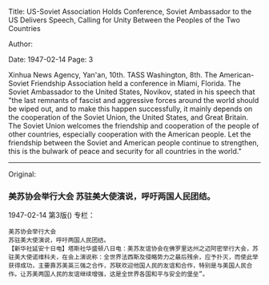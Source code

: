 Title: US-Soviet Association Holds Conference, Soviet Ambassador to the US Delivers Speech, Calling for Unity Between the Peoples of the Two Countries

Author:

Date: 1947-02-14
Page: 3

Xinhua News Agency, Yan'an, 10th. TASS Washington, 8th. The American-Soviet Friendship Association held a conference in Miami, Florida. The Soviet Ambassador to the United States, Novikov, stated in his speech that "the last remnants of fascist and aggressive forces around the world should be wiped out, and to make this happen successfully, it mainly depends on the cooperation of the Soviet Union, the United States, and Great Britain. The Soviet Union welcomes the friendship and cooperation of the people of other countries, especially cooperation with the American people. Let the friendship between the Soviet and American people continue to strengthen, this is the bulwark of peace and security for all countries in the world."



<hr /> 

Original: 


### 美苏协会举行大会  苏驻美大使演说，呼吁两国人民团结。

1947-02-14
第3版()
专栏：

    美苏协会举行大会
    苏驻美大使演说，呼吁两国人民团结。
    【新华社延安十日电】塔斯社华盛顿八日电：美苏友谊协会在佛罗里达州之迈阿密举行大会，苏驻美大使诺维科夫，在会上演说称：全世界法西斯及侵略势力之最后残余，应予扑灭，而使此举获得成功，主要靠苏美英三强之合作，苏联欢迎他国人民的友谊和合作，特别是与美国人民合作。让苏美两国人民的友谊继续增强，这是全世界各国和平与安全的堡垒”。
